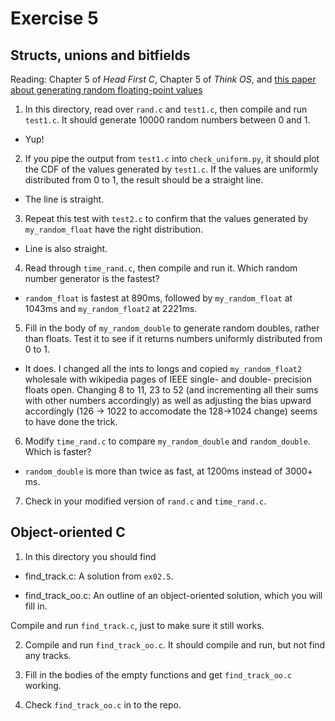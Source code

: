 # Exercise 5
## Structs, unions and bitfields

Reading: Chapter 5 of *Head First C*, Chapter 5 of *Think OS*, and
[this paper about generating random floating-point
values](http://allendowney.com/research/rand/downey07randfloat.pdf)


1) In this directory, read over `rand.c` and `test1.c`, then
compile and run `test1.c`.  It should generate 10000 random numbers
between 0 and 1.

* Yup!

2) If you pipe the output from `test1.c` into `check_uniform.py`, it should
plot the CDF of the values generated by `test1.c`.  If the values
are uniformly distributed from 0 to 1, the result should be a straight
line.

* The line is straight.

3) Repeat this test with `test2.c` to confirm that the values generated
by `my_random_float` have the right distribution.

* Line is also straight.

4) Read through `time_rand.c`, then compile and run it.  Which
random number generator is the fastest?

* `random_float` is fastest at 890ms, followed by `my_random_float` at 1043ms and `my_random_float2` at 2221ms.

5) Fill in the body of `my_random_double` to generate random doubles,
rather than floats.  Test it to see if it
returns numbers uniformly distributed from 0 to 1.

* It does. I changed all the ints to longs and copied `my_random_float2` wholesale with wikipedia pages of IEEE single- and double- precision floats open. Changing 8 to 11, 23 to 52 (and incrementing all their sums with other numbers accordingly) as well as adjusting the bias upward accordingly (126 -> 1022 to accomodate the 128->1024 change) seems to have done the trick.

6) Modify `time_rand.c` to compare `my_random_double` and
`random_double`.  Which is faster?

* `random_double` is more than twice as fast, at 1200ms instead of 3000+ ms.

7) Check in your modified version of `rand.c` and `time_rand.c`.


## Object-oriented C

1) In this directory you should find

*  find_track.c: A solution from `ex02.5`.

*  find_track_oo.c: An outline of an object-oriented solution, which you will fill in.

Compile and run `find_track.c`, just to make sure it still works.

2) Compile and run `find_track_oo.c`.  It should compile and run, but
not find any tracks.

3) Fill in the bodies of the empty functions and get `find_track_oo.c` working.

4) Check `find_track_oo.c` in to the repo.